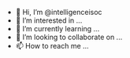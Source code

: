 - 👋 Hi, I’m @intelligenceisoc
- 👀 I’m interested in ...
- 🌱 I’m currently learning ...
- 💞️ I’m looking to collaborate on ...
- 📫 How to reach me ...

<!---
intelligenceisoc/intelligenceisoc is a ✨ special ✨ repository because its `README.md` (this file) appears on your GitHub profile.
You can click the Preview link to take a look at your changes.
--->
